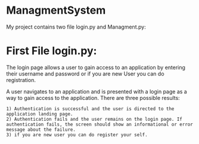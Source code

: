# ManagmentSystem

My project contains two file login.py and Managment.py:

# First File login.py:

The login page allows a user to gain access to an application by entering their username and password or if you are new User you can do registration.

A user navigates to an application and is presented with a login page as a way to gain access to the application. There are three possible results:

    1) Authentication is successful and the user is directed to the application landing page.
    2) Authentication fails and the user remains on the login page. If authentication fails, the screen should show an informational or error message about the failure.
    3) if you are new user you can do register your self.


